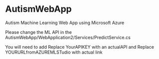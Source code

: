 # AutismWebApp
Autism Machine Learning Web App using Microsoft Azure

Please change the ML API in the AutismWebApp/WebApplication2/Services/PredictService.cs

You will need to add Replace YourAPIKEY with an actualAPI and Replace YOURURLfromAZUREMLSTudio with actual link
